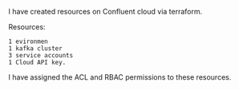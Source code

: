 I have created resources on Confluent cloud via terraform.

Resources:

    1 evironmen
    1 kafka cluster
    3 service accounts
    1 Cloud API key.

I have assigned the ACL and RBAC permissions to these resources.
